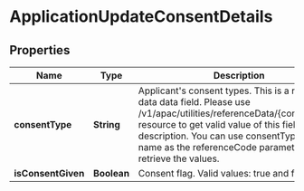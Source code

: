 # ApplicationUpdateConsentDetails

## Properties
Name | Type | Description | Notes
------------ | ------------- | ------------- | -------------
**consentType** | **String** | Applicant&#x27;s consent types. This is a reference data data field. Please use /v1/apac/utilities/referenceData/{consentType} resource to get valid value of this field with description. You can use consentType field name as the referenceCode parameter to retrieve the values. |  [optional]
**isConsentGiven** | **Boolean** | Consent flag. Valid values: true and false |  [optional]
